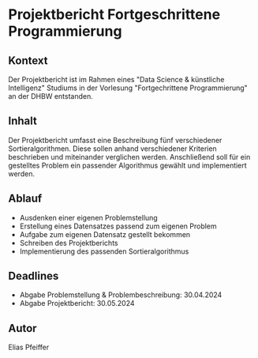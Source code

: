 # Projektbericht Fortgeschrittene Programmierung

## Kontext
Der Projektbericht ist im Rahmen eines "Data Science & künstliche Intelligenz" Studiums in der Vorlesung "Fortgechrittene Programmierung" an der DHBW entstanden.

## Inhalt
Der Projektbericht umfasst eine Beschreibung fünf verschiedener Sortieralgorithmen. Diese sollen anhand verschiedener Kriterien beschrieben und  miteinander verglichen werden.
Anschließend soll für ein gestelltes Problem ein passender Algorithmus gewählt und implementiert werden.

## Ablauf
- Ausdenken einer eigenen Problemstellung
- Erstellung eines Datensatzes passend zum eigenen Problem
- Aufgabe zum eigenen Datensatz gestellt bekommen
- Schreiben des Projektberichts
- Implementierung des passenden Sortieralgorithmus

## Deadlines
- Abgabe Problemstellung & Problembeschreibung: 30.04.2024
- Abgabe Projektbericht: 30.05.2024

## Autor
Elias Pfeiffer
